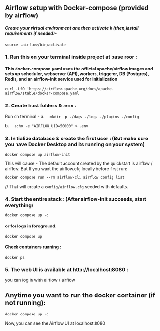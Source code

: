 ## Airflow setup with Docker-compose (provided by airflow)

##### Create your virtual environment and then activate it (then,install requirements if needed)-

<!-- To activate your virtual environment named 'airflow' -->

`source .airflow/bin/activate`

### 1. Run this on your terminal inside project at base roor :

#### This docker-compose.yaml uses the official apache/airflow images and sets up scheduler, webserver (API), workers, triggerer, DB (Postgres), Redis, and an airflow-init service used for initialization

`curl -LfO 'https://airflow.apache.org/docs/apache-airflow/stable/docker-compose.yaml'`

### 2. Create host folders & .env :

Run on terminal -
a. `  mkdir -p ./dags ./logs ./plugins ./config`

b. `  echo -e "AIRFLOW_UID=50000" > .env`

### 3. Initialize database & create the first user : (But make sure you have Docker Desktop and its running on your system)

```
docker compose up airflow-init
```

This will cause - The default account created by the quickstart is airflow / airflow.
But If you want the airflow.cfg locally before first run:

```
docker compose run --rm airflow-cli airflow config list
```

// That will create a `config/airflow.cfg` seeded with defaults.

### 4. Start the entire stack : (After airflow-init succeeds, start everything)

```
docker compose up -d
```

#### or for logs in foreground:

`docker compose up`

#### Check containers running :

`docker ps`

### 5. The web UI is available at http://localhost:8080 :

you can log in with airflow / airflow

## Anytime you want to run the docker container (if not running):

`docker compose up -d`

Now, you can see the Airflow UI at localhost:8080
